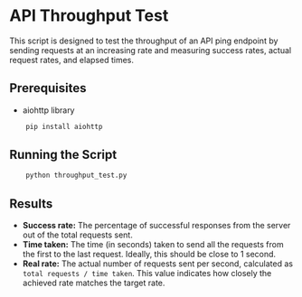 # API Throughput Test
This script is designed to test the throughput of an API ping endpoint by sending requests at an increasing rate and measuring success rates, actual request rates, and elapsed times.

## Prerequisites
- aiohttp library

```sh
    pip install aiohttp
```

## Running the Script

```sh
    python throughput_test.py
```

## Results
- __Success rate:__ The percentage of successful responses from the server out of the total requests sent. 
- __Time taken:__ The time (in seconds) taken to send all the requests from the first to the last request. Ideally, this should be close to 1 second.
- __Real rate:__ The actual number of requests sent per second, calculated as `total requests / time taken`. This value indicates how closely the achieved rate matches the target rate.